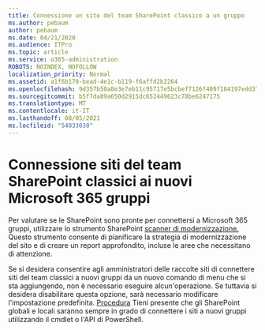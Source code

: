 ```yaml
---
title: Connessione un sito del team SharePoint classico a un gruppo
ms.author: pebaum
author: pebaum
ms.date: 04/21/2020
ms.audience: ITPro
ms.topic: article
ms.service: o365-administration
ROBOTS: NOINDEX, NOFOLLOW
localization_priority: Normal
ms.assetid: a1f6b170-bead-4e1c-b119-f6affd2b2264
ms.openlocfilehash: 9d357b50a8e3e7eb11c95717e5bcbef7126f409f184197edd3705c3039241bbe
ms.sourcegitcommit: b5f7da89a650d2915dc652449623c78be6247175
ms.translationtype: MT
ms.contentlocale: it-IT
ms.lasthandoff: 08/05/2021
ms.locfileid: "54033030"
---
```

# <a name="connect-classic-sharepoint-team-sites-to-new-microsoft-365-groups"></a>Connessione siti del team SharePoint classici ai nuovi Microsoft 365 gruppi

Per valutare se le SharePoint sono pronte per connettersi a Microsoft 365 gruppi, utilizzare lo strumento SharePoint [scanner di modernizzazione.](https://go.microsoft.com/fwlink/?linkid=873066) Questo strumento consente di pianificare la strategia di modernizzazione del sito e di creare un report approfondito, incluse le aree che necessitano di attenzione.
  
Se si desidera consentire agli amministratori delle raccolte siti di connettere siti del team classici a nuovi gruppi da un nuovo comando di menu che si sta aggiungendo, non è necessario eseguire alcun'operazione. Se tuttavia si desidera disabilitare questa opzione, sarà necessario modificare l'impostazione predefinita. [Procedura](https://go.microsoft.com/fwlink/?linkid=2004316) Tieni presente che gli SharePoint globali e locali saranno sempre in grado di connettere i siti a nuovi gruppi utilizzando il cmdlet o l'API di PowerShell.
  

